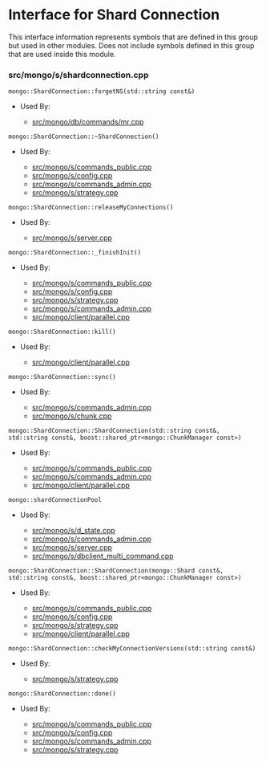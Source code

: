 
# Interface for Shard Connection
This interface information represents symbols that are defined in this group but used in other modules.  Does not include symbols defined in this group that are used inside this module.

### src/mongo/s/shardconnection.cpp

<div></div>

    mongo::ShardConnection::forgetNS(std::string const&)

- Used By:

    - [src/mongo/db/commands/mr.cpp](../../../../queries/database\_commands)

<div></div>

    mongo::ShardConnection::~ShardConnection()

- Used By:

    - [src/mongo/s/commands\_public.cpp](../../../../sharding/mongos\_commands)
    - [src/mongo/s/config.cpp](../../../../sharding/cluster\_metadata\_management)
    - [src/mongo/s/commands\_admin.cpp](../../../../sharding/mongos\_commands)
    - [src/mongo/s/strategy.cpp](../../../../network/network\_core)

<div></div>

    mongo::ShardConnection::releaseMyConnections()

- Used By:

    - [src/mongo/s/server.cpp](../../../../process\_management/mongos\_and\_mongod\_mains)

<div></div>

    mongo::ShardConnection::_finishInit()

- Used By:

    - [src/mongo/s/commands\_public.cpp](../../../../sharding/mongos\_commands)
    - [src/mongo/s/config.cpp](../../../../sharding/cluster\_metadata\_management)
    - [src/mongo/s/strategy.cpp](../../../../network/network\_core)
    - [src/mongo/s/commands\_admin.cpp](../../../../sharding/mongos\_commands)
    - [src/mongo/client/parallel.cpp](../../../../sharding/routing)

<div></div>

    mongo::ShardConnection::kill()

- Used By:

    - [src/mongo/client/parallel.cpp](../../../../sharding/routing)

<div></div>

    mongo::ShardConnection::sync()

- Used By:

    - [src/mongo/s/commands\_admin.cpp](../../../../sharding/mongos\_commands)
    - [src/mongo/s/chunk.cpp](../../../../sharding/chunk\_management)

<div></div>

    mongo::ShardConnection::ShardConnection(std::string const&, std::string const&, boost::shared_ptr<mongo::ChunkManager const>)

- Used By:

    - [src/mongo/s/commands\_public.cpp](../../../../sharding/mongos\_commands)
    - [src/mongo/s/commands\_admin.cpp](../../../../sharding/mongos\_commands)
    - [src/mongo/client/parallel.cpp](../../../../sharding/routing)

<div></div>

    mongo::shardConnectionPool

- Used By:

    - [src/mongo/s/d\_state.cpp](../../../../sharding/mongod\_sharding\_metadata)
    - [src/mongo/s/commands\_admin.cpp](../../../../sharding/mongos\_commands)
    - [src/mongo/s/server.cpp](../../../../process\_management/mongos\_and\_mongod\_mains)
    - [src/mongo/s/dbclient\_multi\_command.cpp](../../../../network/write\_commands)

<div></div>

    mongo::ShardConnection::ShardConnection(mongo::Shard const&, std::string const&, boost::shared_ptr<mongo::ChunkManager const>)

- Used By:

    - [src/mongo/s/commands\_public.cpp](../../../../sharding/mongos\_commands)
    - [src/mongo/s/config.cpp](../../../../sharding/cluster\_metadata\_management)
    - [src/mongo/s/strategy.cpp](../../../../network/network\_core)
    - [src/mongo/client/parallel.cpp](../../../../sharding/routing)

<div></div>

    mongo::ShardConnection::checkMyConnectionVersions(std::string const&)

- Used By:

    - [src/mongo/s/strategy.cpp](../../../../network/network\_core)

<div></div>

    mongo::ShardConnection::done()

- Used By:

    - [src/mongo/s/commands\_public.cpp](../../../../sharding/mongos\_commands)
    - [src/mongo/s/config.cpp](../../../../sharding/cluster\_metadata\_management)
    - [src/mongo/s/commands\_admin.cpp](../../../../sharding/mongos\_commands)
    - [src/mongo/s/strategy.cpp](../../../../network/network\_core)
